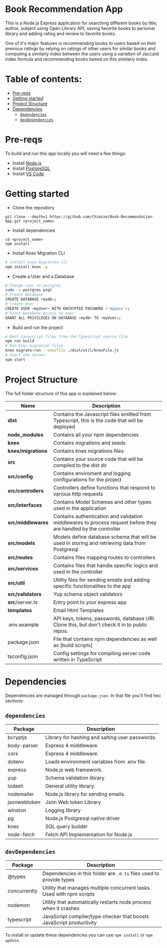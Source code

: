 # Book Recommendation App

This is a Node.js Express application for searching different books by title, author, subject using Open Library API, saving favorite books to personal library and adding rating and review to favorite books.

One of it's major features is recommending books to users based on their previous ratings by relying on ratings of other users for similar books and computing a similariy index between the users using a variation of Jaccard index formula and recommending books based on this similariy index.

# Table of contents:

- [Pre-reqs](#pre-reqs)
- [Getting started](#getting-started)
- [Project Structure](#project-structure)
- [Dependencies](#dependencies)
	- [`dependencies`](#dependencies)
	- [`devDependencies`](#devdependencies)


# Pre-reqs
To build and run this app locally you will need a few things:
- Install [Node.js](https://nodejs.org/en/)
- Install [PostgreSQL](https://www.postgresql.org/download/)
- Install [VS Code](https://code.visualstudio.com/)


# Getting started
- Clone the repository
```
git clone --depth=1 https://github.com/Chimise/Book-Recommendation-App.git <project_name>
```
- Install dependencies
```
cd <project_name>
npm install
```
- Install Knex Migration CLI
```bash
# install knex migration cli
npm install knex -g
```

- Create a User and a Database
```bash
# Change user to postgres
sudo -u postgres psql
# Create Database 
CREATE DATABASE <mydb>;
# Create User
CREATE USER <myUser> WITH ENCRYPTED PASSWORD <'mypass'>;
# Grant Database Access to User
GRANT ALL PRIVILEGES ON DATABASE <mydb> TO <myUser>;
```

- Build and run the project
```bash
# Emit Javascript files from the Typescript source file
npm run build
# Run knex migration files
knex migrate:run --knexfile ./dist/util/knexFile.js
# Start the server
npm start
```

# Project Structure

The full folder structure of this app is explained below:

| Name | Description |
| ------------------------ | --------------------------------------------------------------------------------------------- |
| **dist**                 | Contains the Javascript files emitted from Typescript, this is the code that will be deployed|
| **node_modules**         | Contains all your npm dependencies                                                            |
| **knex**         | Contains migrations and seeds                                                            |
| **knex/migrations**         | Contains knex migrations  files                                                            |
| **src**                  | Contains your source code that will be compiled to the dist dir                               |
| **src/config**           | Contains enviroment and logging configurations for the project   |
| **src/controllers**      | Controllers define functions that respond to various http requests                            |
| **src/interfaces**            | Contains Model Schemas and other types used in the application          |
| **src/middlewares**            | Contains authentication and validation middlewares to process request before they are handled by the controller         |
| **src/models**           | Models define database schema that will be used in storing and retrieving data from Postgresql  |
| **src/routes**            | Contains files mapping routes to controllers         |
| **src/services**            | Contains files that handle specific logics and used in the controller        |
| **src/util**            | Utility files for sending emails and adding specific functionalities to the app        |
| **src/validators**            | Yup schema object validators       |
| **src**/server.ts        | Entry point to your express app                                                               |
| **templates**        | Email Html Templates                                                        |
| .env.example             | API keys, tokens, passwords, database URI. Clone this, but don't check it in to public repos. |
| package.json             | File that contains npm dependencies as well as [build scripts]                    |
| tsconfig.json            | Config settings for compiling server code written in TypeScript                               |


# Dependencies
Dependencies are managed through `package.json`.
In that file you'll find two sections:

## `dependencies`

| Package                         | Description                                                           |
| ------------------------------- | --------------------------------------------------------------------- |
| bcryptjs                   | Library for hashing and salting user passwords.                       |
| body-parser                     | Express 4 middleware.                                                 |
| cors                    | Express 4 middleware.                                                 |
| dotenv                          | Loads environment variables from .env file.                            |
| express                         | Node.js web framework.                                                |
| yup         |   Schema validation library                                  |
| lodash                          | General utility library.                                              |
| nodemailer                      | Node.js library for sending emails.                                   |
| jsonwebtoken         | Json Web token Library |
| winston            | Logging library                |
| pg            | Node.js Postgresql native driver                |
| knex            | SQL query builder                |
| node-fetch            | Fetch API Implementation for Node.js                |

## `devDependencies`

| Package                         | Description                                                            |
| ------------------------------- | ---------------------------------------------------------------------- |
| @types                          | Dependencies in this folder are `.d.ts` files used to provide types    |
| concurrently                    | Utility that manages multiple concurrent tasks. Used with npm scripts  |
| nodemon                         | Utility that automatically restarts node process when it crashes       |
| typescript                      | JavaScript compiler/type checker that boosts JavaScript productivity   |

To install or update these dependencies you can use `npm install` or `npm update`.





